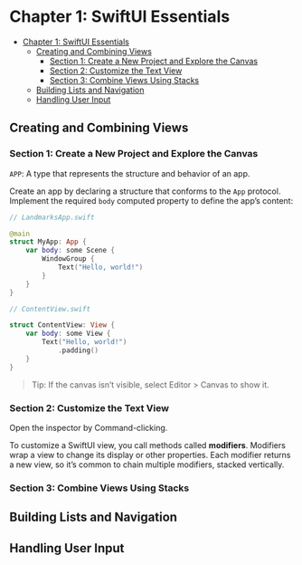 # Chapter 1: SwiftUI Essentials

- [Chapter 1: SwiftUI Essentials](#chapter-1-swiftui-essentials)
  - [Creating and Combining Views](#creating-and-combining-views)
    - [Section 1: Create a New Project and Explore the Canvas](#section-1-create-a-new-project-and-explore-the-canvas)
    - [Section 2: Customize the Text View](#section-2-customize-the-text-view)
    - [Section 3: Combine Views Using Stacks](#section-3-combine-views-using-stacks)
  - [Building Lists and Navigation](#building-lists-and-navigation)
  - [Handling User Input](#handling-user-input)

## Creating and Combining Views

### Section 1: Create a New Project and Explore the Canvas

`APP`: A type that represents the structure and behavior of an app.

Create an app by declaring a structure that conforms to the `App` protocol. Implement the required `body` computed property to define the app’s content:

```swift
// LandmarksApp.swift

@main
struct MyApp: App {
    var body: some Scene {
        WindowGroup {
            Text("Hello, world!")
        }
    }
}
```

```swift
// ContentView.swift

struct ContentView: View {
    var body: some View {
        Text("Hello, world!")
            .padding()
    }
}
```

> Tip: If the canvas isn’t visible, select Editor > Canvas to show it.

### Section 2: Customize the Text View

Open the inspector by Command-clicking.

To customize a SwiftUI view, you call methods called **modifiers**. Modifiers wrap a view to change its display or other properties. Each modifier returns a new view, so it’s common to chain multiple modifiers, stacked vertically.

### Section 3: Combine Views Using Stacks

## Building Lists and Navigation



## Handling User Input
